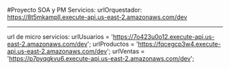 #Proyecto SOA y PM
Servicios:
urlOrquestador: https://8t5mkampll.execute-api.us-east-2.amazonaws.com/dev
_______________________
url de micro servicios:
urlUsuarios = 'https://7o423u0o12.execute-api.us-east-2.amazonaws.com/dev';
urlProductos = 'https://fqcegcp3w4.execute-api.us-east-2.amazonaws.com/dev';
urlVentas = 'https://p7pyqgkvu6.execute-api.us-east-2.amazonaws.com/dev';